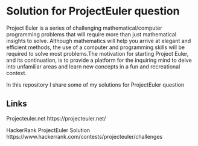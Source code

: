 <h1>  Solution for ProjectEuler question </h1>

<p> Project Euler is a series of challenging mathematical/computer programming problems that will require more than 
just mathematical insights to solve. Although mathematics will help you arrive at elegant and efficient methods, the use
of a computer and programming skills will be required to solve most problems.The motivation for starting Project Euler, 
and its continuation, is to provide a platform for the inquiring mind to delve into unfamiliar areas and learn new concepts
in a fun and recreational context.

<p> In this repository I share some of my solutions for ProjectEuler question

<h2> Links </h2>
 <p> Projecteuler.net https://projecteuler.net/ 
 <p> HackerRank ProjectEuler Solution https://www.hackerrank.com/contests/projecteuler/challenges
